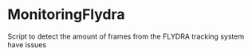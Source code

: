 # MonitoringFlydra
Script to detect the amount of frames from the FLYDRA tracking system have issues
